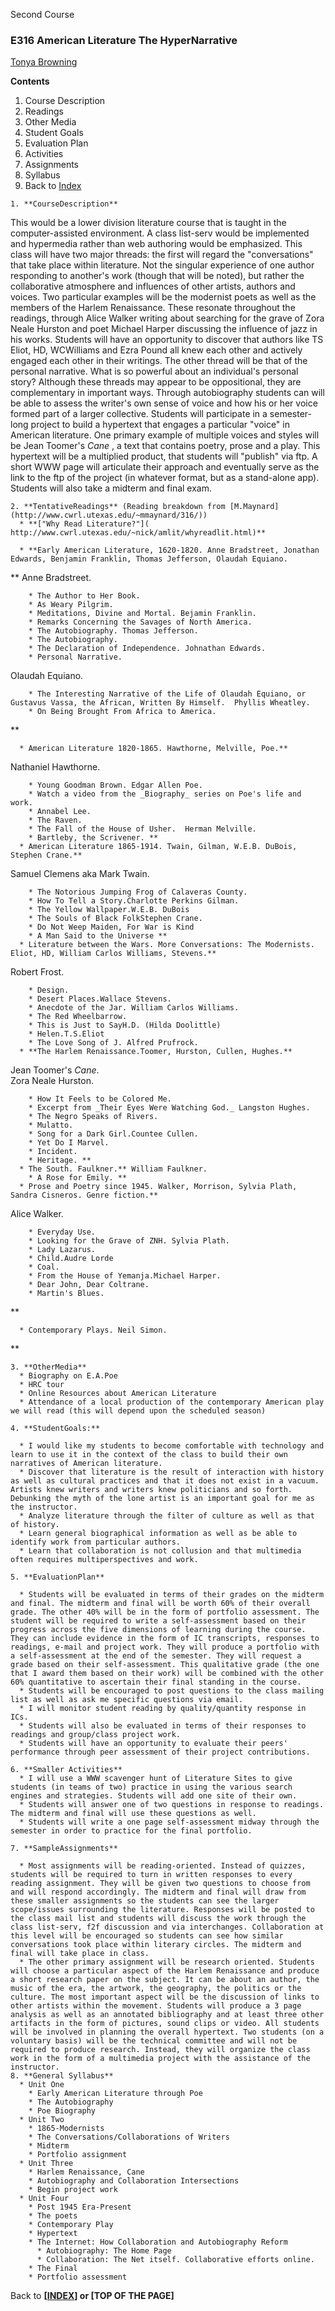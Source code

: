 Second Course  

### E316 American Literature The HyperNarrative  

[Tonya Browning](mailto:tonyab@mail.utexas.edu)

**Contents**

  1. Course Description
  2. Readings
  3. Other Media
  4. Student Goals
  5. Evaluation Plan
  6. Activities
  7. Assignments
  8. Syllabus
  9. Back to [Index](./index.html)

    1. **CourseDescription**  
This would be a lower division literature course that is taught in the
computer-assisted environment. A class list-serv would be implemented and
hypermedia rather than web authoring would be emphasized. This class will have
two major threads: the first will regard the "conversations" that take place
within literature. Not the singular experience of one author responding to
another's work (though that will be noted), but rather the collaborative
atmosphere and influences of other artists, authors and voices. Two particular
examples will be the modernist poets as well as the members of the Harlem
Renaissance. These resonate throughout the readings, through Alice Walker
writing about searching for the grave of Zora Neale Hurston and poet Michael
Harper discussing the influence of jazz in his works. Students will have an
opportunity to discover that authors like TS Eliot, HD, WCWilliams and Ezra
Pound all knew each other and actively engaged each other in their writings.
The other thread will be that of the personal narrative. What is so powerful
about an individual's personal story? Although these threads may appear to be
oppositional, they are complementary in important ways. Through autobiography
students can will be able to assess the writer's own sense of voice and how
his or her voice formed part of a larger collective. Students will participate
in a semester-long project to build a hypertext that engages a particular
"voice" in American literature. One primary example of multiple voices and
styles will be Jean Toomer's _Cane_ , a text that contains poetry, prose and a
play. This hypertext will be a multiplied product, that students will
"publish" via ftp. A short WWW page will articulate their approach and
eventually serve as the link to the ftp of the project (in whatever format,
but as a stand-alone app). Students will also take a midterm and final exam.

    2. **TentativeReadings** (Reading breakdown from [M.Maynard](http://www.cwrl.utexas.edu/~mmaynard/316/))
      * **["Why Read Literature?"]( http://www.cwrl.utexas.edu/~nick/amlit/whyreadlit.html)**

      * **Early American Literature, 1620-1820. Anne Bradstreet, Jonathan Edwards, Benjamin Franklin, Thomas Jefferson, Olaudah Equiano.

** Anne Bradstreet.

        * The Author to Her Book.
        * As Weary Pilgrim.
        * Meditations, Divine and Mortal. Bejamin Franklin. 
        * Remarks Concerning the Savages of North America.
        * The Autobiography. Thomas Jefferson. 
        * The Autobiography.
        * The Declaration of Independence. Johnathan Edwards. 
        * Personal Narrative.  
Olaudah Equiano.

        * The Interesting Narrative of the Life of Olaudah Equiano, or Gustavus Vassa, the African, Written By Himself.  Phyllis Wheatley. 
        * On Being Brought From Africa to America.   
**

      * American Literature 1820-1865. Hawthorne, Melville, Poe.**

Nathaniel Hawthorne.

        * Young Goodman Brown. Edgar Allen Poe.
        * Watch a video from the _Biography_ series on Poe's life and work.
        * Annabel Lee.
        * The Raven.
        * The Fall of the House of Usher.  Herman Melville.
        * Bartleby, the Scrivener. **
      * American Literature 1865-1914. Twain, Gilman, W.E.B. DuBois, Stephen Crane.**

Samuel Clemens aka Mark Twain.

        * The Notorious Jumping Frog of Calaveras County.
        * How To Tell a Story.Charlotte Perkins Gilman.
        * The Yellow Wallpaper.W.E.B. DuBois
        * The Souls of Black FolkStephen Crane.
        * Do Not Weep Maiden, For War is Kind
        * A Man Said to the Universe **
      * Literature between the Wars. More Conversations: The Modernists. Eliot, HD, William Carlos Williams, Stevens.**

Robert Frost.

        * Design.
        * Desert Places.Wallace Stevens.
        * Anecdote of the Jar. William Carlos Williams.
        * The Red Wheelbarrow.
        * This is Just to SayH.D. (Hilda Doolittle) 
        * Helen.T.S.Eliot
        * The Love Song of J. Alfred Prufrock.
      * **The Harlem Renaissance.Toomer, Hurston, Cullen, Hughes.**

Jean Toomer's _Cane_.  
Zora Neale Hurston.

        * How It Feels to be Colored Me.
        * Excerpt from _Their Eyes Were Watching God._ Langston Hughes.
        * The Negro Speaks of Rivers.
        * Mulatto.
        * Song for a Dark Girl.Countee Cullen.
        * Yet Do I Marvel.
        * Incident.
        * Heritage. **
      * The South. Faulkner.** William Faulkner.
        * A Rose for Emily. **
      * Prose and Poetry since 1945. Walker, Morrison, Sylvia Plath, Sandra Cisneros. Genre fiction.**

Alice Walker.

        * Everyday Use.
        * Looking for the Grave of ZNH. Sylvia Plath. 
        * Lady Lazarus.
        * Child.Audre Lorde
        * Coal.
        * From the House of Yemanja.Michael Harper. 
        * Dear John, Dear Coltrane.
        * Martin's Blues.

**

      * Contemporary Plays. Neil Simon.

**

    3. **OtherMedia**
      * Biography on E.A.Poe
      * HRC tour 
      * Online Resources about American Literature 
      * Attendance of a local production of the contemporary American play we will read (this will depend upon the scheduled season)

    4. **StudentGoals:**  

      * I would like my students to become comfortable with technology and learn to use it in the context of the class to build their own narratives of American literature. 
      * Discover that literature is the result of interaction with history as well as cultural practices and that it does not exist in a vacuum. Artists knew writers and writers knew politicians and so forth. Debunking the myth of the lone artist is an important goal for me as the instructor. 
      * Analyze literature through the filter of culture as well as that of history. 
      * Learn general biographical information as well as be able to identify work from particular authors. 
      * Learn that collaboration is not collusion and that multimedia often requires multiperspectives and work. 

    5. **EvaluationPlan**  

      * Students will be evaluated in terms of their grades on the midterm and final. The midterm and final will be worth 60% of their overall grade. The other 40% will be in the form of portfolio assessment. The student will be required to write a self-assessment based on their progress across the five dimensions of learning during the course. They can include evidence in the form of IC transcripts, responses to readings, e-mail and project work. They will produce a portfolio with a self-assessment at the end of the semester. They will request a grade based on their self-assessment. This qualitative grade (the one that I award them based on their work) will be combined with the other 60% quantitative to ascertain their final standing in the course. 
      * Students will be encouraged to post questions to the class mailing list as well as ask me specific questions via email. 
      * I will monitor student reading by quality/quantity response in ICs. 
      * Students will also be evaluated in terms of their responses to readings and group/class project work. 
      * Students will have an opportunity to evaluate their peers' performance through peer assessment of their project contributions.

    6. **Smaller Activities**
      * I will use a WWW scavenger hunt of Literature Sites to give students (in teams of two) practice in using the various search engines and strategies. Students will add one site of their own. 
      * Students will answer one of two questions in response to readings. The midterm and final will use these questions as well. 
      * Students will write a one page self-assessment midway through the semester in order to practice for the final portfolio. 

    7. **SampleAssignments**  

      * Most assignments will be reading-oriented. Instead of quizzes, students will be required to turn in written responses to every reading assignment. They will be given two questions to choose from and will respond accordingly. The midterm and final will draw from these smaller assignments so the students can see the larger scope/issues surrounding the literature. Responses will be posted to the class mail list and students will discuss the work through the class list-serv, f2f discussion and via interchanges. Collaboration at this level will be encouraged so students can see how similar conversations took place within literary circles. The midterm and final will take place in class. 
      * The other primary assignment will be research oriented. Students will choose a particular aspect of the Harlem Renaissance and produce a short research paper on the subject. It can be about an author, the music of the era, the artwork, the geography, the politics or the culture. The most important aspect will be the discussion of links to other artists within the movement. Students will produce a 3 page analysis as well as an annotated bibliography and at least three other artifacts in the form of pictures, sound clips or video. All students will be involved in planning the overall hypertext. Two students (on a voluntary basis) will be the technical committee and will not be required to produce research. Instead, they will organize the class work in the form of a multimedia project with the assistance of the instructor. 
    8. **General Syllabus**
      * Unit One
        * Early American Literature through Poe 
        * The Autobiography 
        * Poe Biography 
      * Unit Two
        * 1865-Modernists 
        * The Conversations/Collaborations of Writers 
        * Midterm 
        * Portfolio assignment 
      * Unit Three
        * Harlem Renaissance, Cane 
        * Autobiography and Collaboration Intersections 
        * Begin project work 
      * Unit Four
        * Post 1945 Era-Present 
        * The poets 
        * Contemporary Play 
        * Hypertext 
        * The Internet: How Collaboration and Autobiography Reform 
          * Autobiography: The Home Page
          * Collaboration: The Net itself. Collaborative efforts online.
        * The Final 
        * Portfolio assessment 

Back to **[[INDEX](./index.html)] or [TOP OF THE PAGE]**

